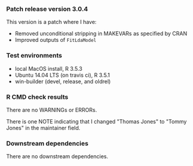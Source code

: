 ### Patch release version 3.0.4
This version is a patch where I have:

* Removed unconditional stripping in MAKEVARs as specified by CRAN
* Improved outputs of `FitLdaModel`


### Test environments
* local MacOS install, R 3.5.3
* Ubuntu 14.04 LTS (on travis ci), R 3.5.1
* win-builder (devel, release, and oldrel)

### R CMD check results
There are no WARNINGs or ERRORs.

There is one NOTE indicating that I changed "Thomas Jones" to "Tommy Jones" in
the maintainer field.

### Downstream dependencies
There are no downstream dependencies. 

